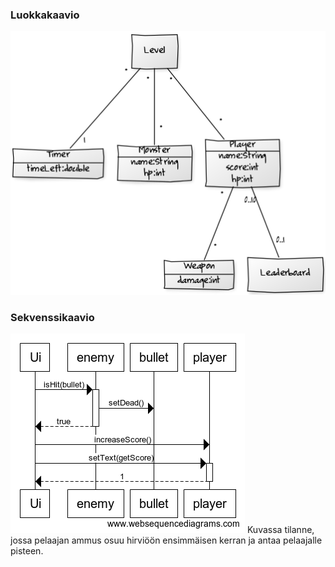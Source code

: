 ### Luokkakaavio
<img src="https://github.com/chipfrog/ot-harjoitustyo/blob/master/shooter/dokumentaatio/kuvat/luokkakaavio.png">

### Sekvenssikaavio
<img src="https://github.com/chipfrog/ot-harjoitustyo/blob/master/shooter/dokumentaatio/kuvat/sekvenssikaavio.png">
Kuvassa tilanne, jossa pelaajan ammus osuu hirviöön ensimmäisen kerran ja antaa pelaajalle pisteen.
